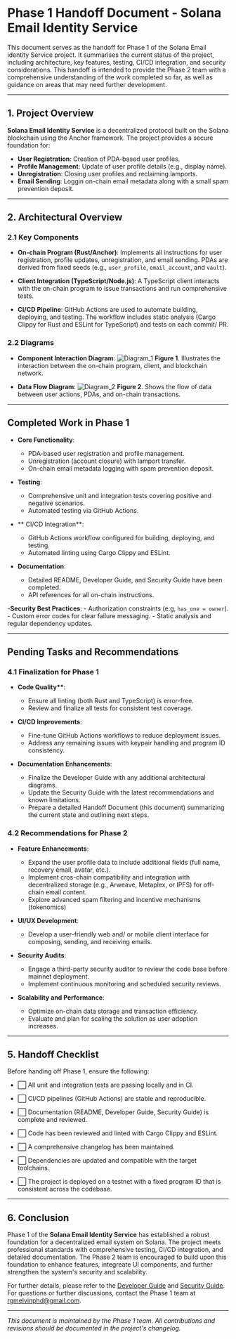 # Phase 1 Handoff Document - Solana Email Identity Service

This document serves as the handoff for Phase 1 of the Solana Email identity Service project. It summarises the current status of the project, including architecture, key features, testing, CI/CD integration, and security considerations. This handoff is intended to provide the Phase 2 team with a comprehensive understanding of the work completed so far, as well as guidance on areas that may need further development.

---

## 1. Project Overview

**Solana Email Identity Service** is a decentralized protocol built on the Solana blockchain using the Anchor framework. The project provides a secure foundation for:

- **User Registration**: Creation of PDA-based user profiles.
- **Profile Management**: Update of user profile details (e.g., display name).
- **Unregistration**: Closing user profiles and reclaiming lamports.
- **Email Sending**: Loggin on-chain email metadata along with a small spam prevention deposit.

---

## 2. Architectural Overview

### 2.1 Key Components

- **On-chain Program (Rust/Anchor)**:
  Implements all instructions for user registration, profile updates, unregistration, and email sending. PDAs are derived from fixed seeds (e.g., `user_profile`, `email_account`, and `vault`).

- **Client Integration (TypeScript/Node.js)**:
  A TypeScript client interacts with the on-chain program to issue transactions and run comprehensive tests.

- **CI/CD Pipeline**:
  GitHub Actions are used to automate building, deploying, and testing. The workflow includes static analysis (Cargo Clippy for Rust and ESLint for TypeScript) and tests on each commit/ PR.

### 2.2 Diagrams

- **Component Interaction Diagram**:
  ![Diagram_1](./diagrams/component_interaction_diagram.png)
  **Figure 1**. Illustrates the interaction between the on-chain program, client, and blockchain network.

- **Data Flow Diagram**:
  ![Diagram_2](./diagrams/data_flow_diagram.png)
  **Figure 2**. Shows the flow of data between user actions, PDAs, and on-chain transactions.

---

## Completed Work in Phase 1

- **Core Functionality**:

  - PDA-based user registration and profile management.
  - Unregistration (account closure) with lamport transfer.
  - On-chain email metadata logging with spam prevention deposit.

- **Testing**:

  - Comprehensive unit and integration tests covering positive and negative scenarios.
  - Automated testing via GitHub Actions.

- ** CI/CD Integration**:

  - GitHub Actions workflow configured for building, deploying, and testing.
  - Automated linting using Cargo Clippy and ESLint.

- **Documentation**:
  - Detailed README, Developer Guide, and Security Guide have been completed.
  - API references for all on-chain instructions.

-**Security Best Practices**: - Authorization constraints (e.g, `has_one = owner`). - Custom error codes for clear failure messaging. - Static analysis and regular dependency updates.

---

## Pending Tasks and Recommendations

### 4.1 Finalization for Phase 1

- **Code Quality\*\***:

  - Ensure all linting (both Rust and TypeScript) is error-free.
  - Review and finalize all tests for consistent test coverage.

- **CI/CD Improvements**:

  - Fine-tune GitHub Actions workflows to reduce deployment issues.
  - Address any remaining issues with keypair handling and program ID consistency.

- **Documentation Enhancements**:
  - Finalize the Developer Guide with any additional architectural diagrams.
  - Update the Security Guide with the latest recommendations and known limitations.
  - Prepare a detailed Handoff Document (this document) summarizing the current state and outlining next steps.

### 4.2 Recommendations for Phase 2

- **Feature Enhancements**:

  - Expand the user profile data to include additional fields (full name, recovery email, avatar, etc.).
  - Implement cros-chain compatibility and integration with decentralized storage (e.g., Arweave, Metaplex, or IPFS) for off-chain email content.
  - Explore advanced spam filtering and incentive mechanisms (tokenomics)

- **UI/UX Development**:

  - Develop a user-friendly web and/ or mobile client interface for composing, sending, and receiving emails.

- **Security Audits**:

  - Engage a third-party security auditor to review the code base before mainnet deployment.
  - Implement continuous monitoring and scheduled security reviews.

- **Scalability and Performance**:
  - Optimize on-chain data storage and transaction efficiency.
  - Evaluate and plan for scaling the solution as user adoption increases.

---

## 5. Handoff Checklist

Before handing off Phase 1, ensure the following:

- ⬜️ All unit and integration tests are passing locally and in CI.

- ⬜️ CI/CD pipelines (GitHub Actions) are stable and reproducible.

- ⬜️ Documentation (README, Developer Guide, Security Guide) is complete and reviewed.

- ⬜️ Code has been reviewed and linted with Cargo Clippy and ESLint.

- ⬜️ A comprehensive changelog has been maintained.

- ⬜️ Dependencies are updated and compatible with the target toolchains.

- ⬜️ The project is deployed on a testnet with a fixed program ID that is consistent across the codebase.

---

## 6. Conclusion

Phase 1 of the **Solana Email Identity Service** has established a robust foundation for a decentralized email system on Solana. The project meets professional standards with comprehensive testing, CI/CD integration, and detailed documentation. The Phase 2 team is encouraged to build upon this foundation to enhance features, integreate UI components, and further strengthen the system's security and scalability.

For further details, please refer to the [Developer Guide](./DEVELOPER_GUIDE.md) and [Security Guide](./SECURITY_GUIDE.md).
For questions or further discussions, contact the Phase 1 team at [rgmelvinphd@gmail.com](mailto:rgmelvinphd@gmail.com).

---

_This document is maintained by the Phase 1 team. All contributions and revisions should be documented in the project's changelog._

